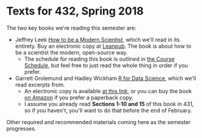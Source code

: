 # Texts for 432, Spring 2018

The two key books we're reading this semester are:

- Jeffrey Leek [How to be a Modern Scientist](https://leanpub.com/modernscientist), which we'll read in its entirety. Buy an electronic copy at [Leanpub](https://leanpub.com/modernscientist). The book is about how to be a scientist the modern, open-source way.
    - The schedule for reading this book is outlined in [the Course Schedule](https://github.com/THOMASELOVE/432-2018/blob/master/SCHEDULE.md), but feel free to just read the whole thing in order if you prefer.
- Garrett Grolemund and Hadley Wickham [R for Data Science](http://r4ds.had.co.nz/), which we'll read excerpts from. 
    - An electronic copy is available [at this link](http://r4ds.had.co.nz/), or you can buy the book [on Amazon](https://www.amazon.com/Data-Science-Transform-Visualize-Model/dp/1491910399/ref=sr_1_3?ie=UTF8&qid=1515951123&sr=8-3&keywords=r+for+data+science) if you prefer a paperback copy.
    - I assume you already read **Sections 1-10 and 15** of this book in 431, so if you haven't, you'll want to do that before the end of February.

Other required and recommended materials coming here as the semester progresses.
